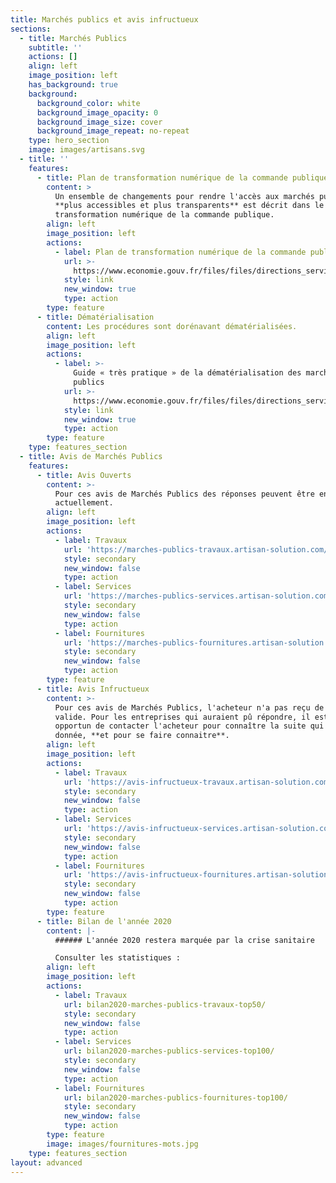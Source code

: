 ```yaml
---
title: Marchés publics et avis infructueux
sections:
  - title: Marchés Publics
    subtitle: ''
    actions: []
    align: left
    image_position: left
    has_background: true
    background:
      background_color: white
      background_image_opacity: 0
      background_image_size: cover
      background_image_repeat: no-repeat
    type: hero_section
    image: images/artisans.svg
  - title: ''
    features:
      - title: Plan de transformation numérique de la commande publique
        content: >
          Un ensemble de changements pour rendre l'accès aux marchés publics
          **plus accessibles et plus transparents** est décrit dans le Plan de
          transformation numérique de la commande publique.
        align: left
        image_position: left
        actions:
          - label: Plan de transformation numérique de la commande publique
            url: >-
              https://www.economie.gouv.fr/files/files/directions_services/daj/marches_publics/dematerialisation/plan-transform-numeriq-cp/Plan-Transfo-Num-CP.pdf
            style: link
            new_window: true
            type: action
        type: feature
      - title: Dématérialisation
        content: Les procédures sont dorénavant dématérialisées.
        align: left
        image_position: left
        actions:
          - label: >-
              Guide « très pratique » de la dématérialisation des marchés
              publics
            url: >-
              https://www.economie.gouv.fr/files/files/directions_services/daj/marches_publics/dematerialisation/Guide_OE_DEF28052020.pdf
            style: link
            new_window: true
            type: action
        type: feature
    type: features_section
  - title: Avis de Marchés Publics
    features:
      - title: Avis Ouverts
        content: >-
          Pour ces avis de Marchés Publics des réponses peuvent être envoyées
          actuellement.
        align: left
        image_position: left
        actions:
          - label: Travaux
            url: 'https://marches-publics-travaux.artisan-solution.com/'
            style: secondary
            new_window: false
            type: action
          - label: Services
            url: 'https://marches-publics-services.artisan-solution.com/'
            style: secondary
            new_window: false
            type: action
          - label: Fournitures
            url: 'https://marches-publics-fournitures.artisan-solution.com/'
            style: secondary
            new_window: false
            type: action
        type: feature
      - title: Avis Infructueux
        content: >-
          Pour ces avis de Marchés Publics, l'acheteur n'a pas reçu de réponse
          valide. Pour les entreprises qui auraient pû répondre, il est  très
          opportun de contacter l'acheteur pour connaître la suite qui sera
          donnée, **et pour se faire connaitre**.
        align: left
        image_position: left
        actions:
          - label: Travaux
            url: 'https://avis-infructueux-travaux.artisan-solution.com/'
            style: secondary
            new_window: false
            type: action
          - label: Services
            url: 'https://avis-infructueux-services.artisan-solution.com/'
            style: secondary
            new_window: false
            type: action
          - label: Fournitures
            url: 'https://avis-infructueux-fournitures.artisan-solution.com/'
            style: secondary
            new_window: false
            type: action
        type: feature
      - title: Bilan de l'année 2020
        content: |-
          ###### L'année 2020 restera marquée par la crise sanitaire

          Consulter les statistiques :
        align: left
        image_position: left
        actions:
          - label: Travaux
            url: bilan2020-marches-publics-travaux-top50/
            style: secondary
            new_window: false
            type: action
          - label: Services
            url: bilan2020-marches-publics-services-top100/
            style: secondary
            new_window: false
            type: action
          - label: Fournitures
            url: bilan2020-marches-publics-fournitures-top100/
            style: secondary
            new_window: false
            type: action
        type: feature
        image: images/fournitures-mots.jpg
    type: features_section
layout: advanced
---
```

